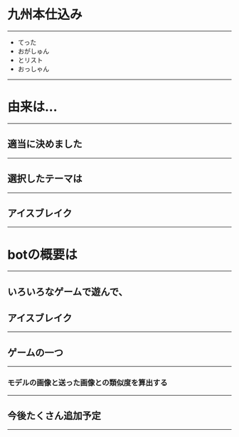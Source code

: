 # 九州本仕込み

---

- てった
- おがしゅん
- とリスト
- おっしゃん

---

# 由来は...

---

## 適当に決めました

---

## 選択したテーマは

---

## アイスブレイク

---

# botの概要は

---

## いろいろなゲームで遊んで、
## アイスブレイク

---

## ゲームの一つ

---

### モデルの画像と送った画像との類似度を算出する

---

## 今後たくさん追加予定

---
